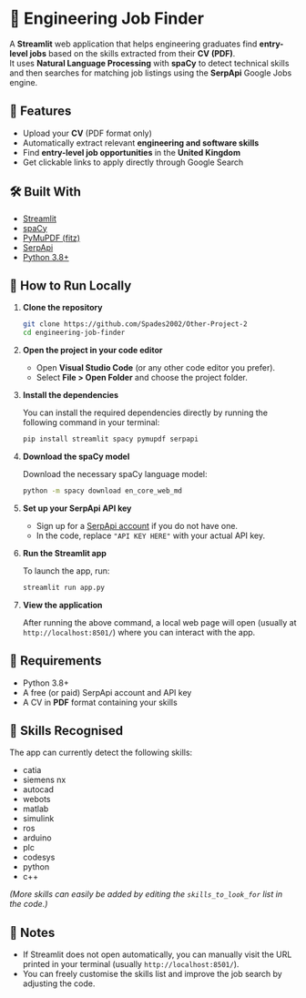 # 📄 Engineering Job Finder

A **Streamlit** web application that helps engineering graduates find **entry-level jobs** based on the skills extracted from their **CV (PDF)**.  
It uses **Natural Language Processing** with **spaCy** to detect technical skills and then searches for matching job listings using the **SerpApi** Google Jobs engine.

## 🚀 Features

- Upload your **CV** (PDF format only)
- Automatically extract relevant **engineering and software skills**
- Find **entry-level job opportunities** in the **United Kingdom**
- Get clickable links to apply directly through Google Search

## 🛠️ Built With

- [Streamlit](https://streamlit.io/)
- [spaCy](https://spacy.io/)
- [PyMuPDF (fitz)](https://pymupdf.readthedocs.io/)
- [SerpApi](https://serpapi.com/)
- [Python 3.8+](https://www.python.org/)

## 📂 How to Run Locally

1. **Clone the repository**

   ```bash
   git clone https://github.com/Spades2002/Other-Project-2
   cd engineering-job-finder
   ```

2. **Open the project in your code editor**

   - Open **Visual Studio Code** (or any other code editor you prefer).
   - Select **File > Open Folder** and choose the project folder.

3. **Install the dependencies**

   You can install the required dependencies directly by running the following command in your terminal:

   ```bash
   pip install streamlit spacy pymupdf serpapi
   ```

4. **Download the spaCy model**

   Download the necessary spaCy language model:

   ```bash
   python -m spacy download en_core_web_md
   ```

5. **Set up your SerpApi API key**

   - Sign up for a [SerpApi account](https://serpapi.com/users/sign_up) if you do not have one.
   - In the code, replace `"API KEY HERE"` with your actual API key.

6. **Run the Streamlit app**

   To launch the app, run:

   ```bash
   streamlit run app.py
   ```

7. **View the application**

   After running the above command, a local web page will open (usually at `http://localhost:8501/`) where you can interact with the app.

## 📄 Requirements

- Python 3.8+
- A free (or paid) SerpApi account and API key
- A CV in **PDF** format containing your skills

## 🧠 Skills Recognised

The app can currently detect the following skills:

- catia
- siemens nx
- autocad
- webots
- matlab
- simulink
- ros
- arduino
- plc
- codesys
- python
- c++

_(More skills can easily be added by editing the `skills_to_look_for` list in the code.)_

## 💬 Notes

- If Streamlit does not open automatically, you can manually visit the URL printed in your terminal (usually `http://localhost:8501/`).
- You can freely customise the skills list and improve the job search by adjusting the code.
